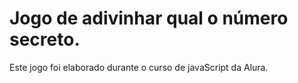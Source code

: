 <h1>Jogo de adivinhar qual o número secreto.</h1>

<p>Este jogo foi elaborado durante o curso de javaScript da Alura.</p>
